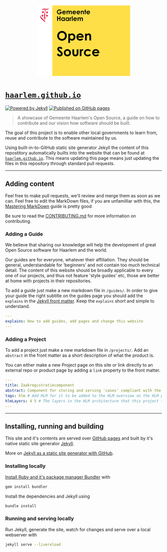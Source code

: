 <p align="center">
  <img width="300" src="assets/haarlem-open-source-logo.svg">
</p>

# [`haarlem.github.io`](https://haarlem.github.io/)

[![Powered by Jekyll](https://img.shields.io/badge/powered_by-Jekyll-blue.svg?style=flat-square)](https://jekyllrb.com/)
[![Published on GitHub pages](https://img.shields.io/badge/published_on-GitHub_pages-green.svg?style=flat-square)](https://pages.github.com/)

> A showcase of Gemeente Haarlem's Open Source, a guide on how to contribute and our vision how software should be built.

The goal of this project is to enable other local governments to learn from, reuse and contribute to the software maintained by us.

Using built-in-to-GitHub static site generator Jekyll the content of this repostitory automatically builts into the website that can be found at [`haarlem.github.io`](https://haarlem.github.io/). This means updating this page means just updating the files in this repository through standard pull requests.

---

## Adding content

Feel free to make pull requests, we'll review and merge them as soon as we can. Feel free to edit the MarkDown files, if you are unfamilliar with this, the [Mastering MarkDown](https://guides.github.com/features/mastering-markdown/) guide is pretty good

Be sure to read the [CONTRIBUTING.md](CONTRIBUTING.md) for more information on contributing.

### Adding a Guide

We believe that sharing our knowledge will help the development of great Open Source software for Haarlem and the world.

Our guides are for everyone, whatever their affiliation. They should be general, understandable for ‘beginners’ and not contain too much technical detail. The content of this website should be broadly applicable to every one of our projects, and thus not feature 'style guides' etc, those are better at home with projects in their repositories.

To add a guide just make a new markdown file in `/guides/`. In order to give your guide the right subtitle on the guides page you should add the `explains` in the [Jekyll front matter](https://jekyllrb.com/docs/frontmatter/). Keep the `explains` short and simple to understand.

```yaml
---
explains: How to add guides, add pages and change this website
---
```

### Adding a Project

To add a project just make a new markdown file in `/projects/`. Add an `abstract` in the front matter as a short description of what the product is.

You can either make a new Project page on this site or link directly to an external repo or product page by adding a `link` property to the front matter.

```yaml
---
title: Zaakregistratiecomponent
abstract: Component for storing and serving 'cases' compliant with the GEMMA RGBZ, RSGB and ImZTC standards.
tags: hlm # Add HLM for it to be added to the HLM overview on the HLM page
hlmLayers: 4 5 # The layers in the HLM architecture that this project touches seperated by spaces
---
```

---

## Installing, running and building

This site and it's contents are served over [GitHub pages](http://pages.github.com) and built by it's native static site generator [Jekyll](http://jekyllrb.com).

More on [Jekyll as a static site generator with GitHub](https://help.github.com/articles/using-jekyll-as-a-static-site-generator-with-github-pages/).

### Installing locally

[Install Ruby and it's package manager Bundler](https://help.github.com/articles/setting-up-your-github-pages-site-locally-with-jekyll/) with 

```bash
gem install bundler
```

Install the dependencies and Jekyll using 

```bash
bundle install
```

### Running and serving locally

Run Jekyll, generate the site, watch for changes and serve over a local webserver with 

```bash
jekyll serve --livereload
```
